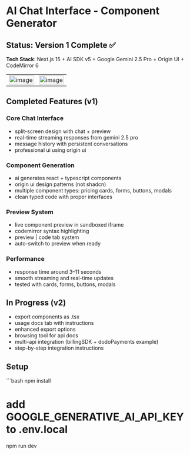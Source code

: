 # AI Chat Interface - Component Generator

## Status: Version 1 Complete ✅

**Tech Stack**: Next.js 15 + AI SDK v5 + Google Gemini 2.5 Pro + Origin UI + CodeMirror 6

<table>
  <tr>
    <td><img width="100%" alt="image" src="https://github.com/user-attachments/assets/6c2d2c96-03a8-4960-acfe-347ca53fc274" /></td>
    <td><img width="100%" alt="image" src="https://github.com/user-attachments/assets/a176259f-aa0c-4bbf-bab0-dde792081f2b" /></td>
  </tr>
</table>

## Completed Features (v1)

### Core Chat Interface
- split-screen design with chat + preview  
- real-time streaming responses from gemini 2.5 pro  
- message history with persistent conversations  
- professional ui using origin ui  

### Component Generation
- ai generates react + typescript components  
- origin ui design patterns (not shadcn)  
- multiple component types: pricing cards, forms, buttons, modals  
- clean typed code with proper interfaces  

### Preview System
- live component preview in sandboxed iframe  
- codemirror syntax highlighting  
- preview | code tab system  
- auto-switch to preview when ready  

### Performance
- response time around 3–11 seconds  
- smooth streaming and real-time updates  
- tested with cards, forms, buttons, modals  

## In Progress (v2)

- export components as .tsx  
- usage docs tab with instructions  
- enhanced export options  
- browsing tool for api docs  
- multi-api integration (billingSDK + dodoPayments example)  
- step-by-step integration instructions  

## Setup

\`\`\`bash
npm install
# add GOOGLE_GENERATIVE_AI_API_KEY to .env.local
npm run dev
